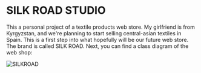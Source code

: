 # SILK ROAD STUDIO

This a personal project of a textile products web store. My girlfriend is from Kyrgyzstan, and we're planning to start selling central-asian textiles in Spain. This is a first step into what hopefully will be our future web store. The brand is called SILK ROAD. Next, you can find a class diagram of the web shop:

![SILKROAD](https://user-images.githubusercontent.com/104373456/206863987-529fde08-bc98-41d2-aa53-504c1fd5cd95.PNG)

